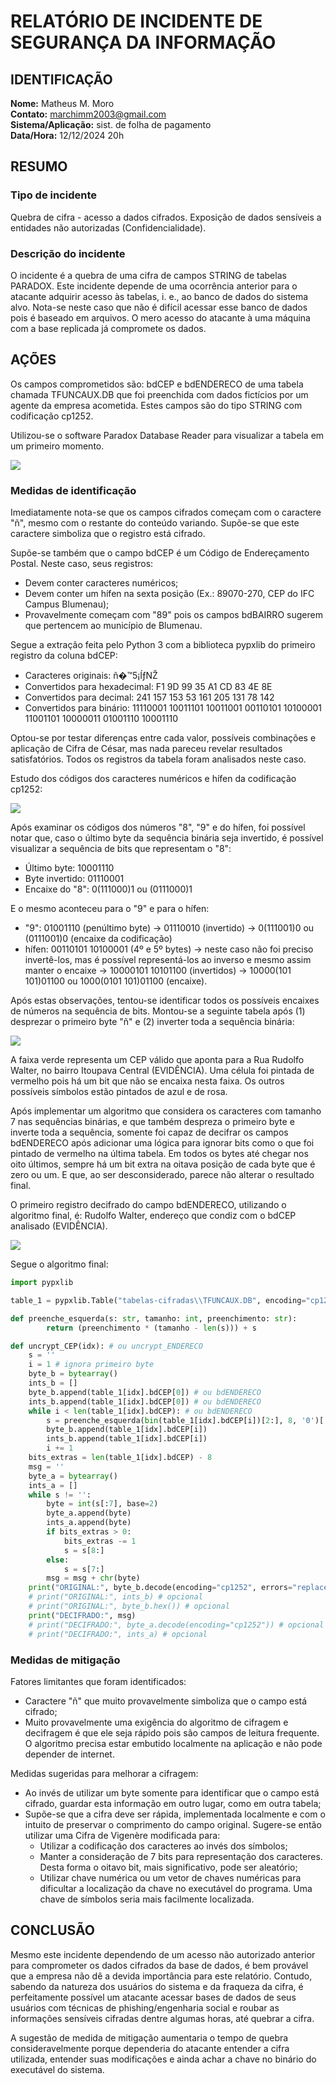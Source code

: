 # RELATÓRIO DE INCIDENTE DE SEGURANÇA DA INFORMAÇÃO

## IDENTIFICAÇÃO

**Nome:** Matheus M. Moro<br>
**Contato:** marchimm2003@gmail.com<br>
**Sistema/Aplicação:** sist. de folha de pagamento<br>
**Data/Hora:** 12/12/2024 20h

## RESUMO

### Tipo de incidente
Quebra de cifra - acesso a dados cifrados. Exposição de dados sensíveis a entidades não autorizadas (Confidencialidade).

### Descrição do incidente
O incidente é a quebra de uma cifra de campos STRING de tabelas PARADOX. Este incidente depende de uma ocorrência anterior para o atacante adquirir acesso às tabelas, i. e., ao banco de dados do sistema alvo. Nota-se neste caso que não é difícil acessar esse banco de dados pois é baseado em arquivos. O mero acesso do atacante à uma máquina com a base replicada já compromete os dados.

## AÇÕES

Os campos comprometidos são: bdCEP e bdENDERECO de uma tabela chamada TFUNCAUX.DB que foi preenchida com dados fictícios por um agente da empresa acometida. Estes campos são do tipo STRING com codificação cp1252.

Utilizou-se o software Paradox Database Reader para visualizar a tabela em um primeiro momento.

![](img/campos.png)

### Medidas de identificação

Imediatamente nota-se que os campos cifrados começam com o caractere "ñ", mesmo com o restante do conteúdo variando. Supõe-se que este caractere simboliza que o registro está cifrado.

Supõe-se também que o campo bdCEP é um Código de Endereçamento Postal. Neste caso, seus registros:
- Devem conter caracteres numéricos;
- Devem conter um hífen na sexta posição (Ex.: 89070-270, CEP do IFC Campus Blumenau);
- Provavelmente começam com "89" pois os campos bdBAIRRO sugerem que pertencem ao município de Blumenau.

Segue a extração feita pelo Python 3 com a biblioteca pypxlib do primeiro registro da coluna bdCEP:
- Caracteres originais: ñ�™5¡ÍƒNŽ
- Convertidos para hexadecimal: F1 9D 99 35 A1 CD 83 4E 8E
- Convertidos para decimal: 241 157 153 53 161 205 131 78 142
- Convertidos para binário: 11110001 10011101 10011001 00110101 10100001 11001101 10000011 01001110 10001110

Optou-se por testar diferenças entre cada valor, possíveis combinações e aplicação de Cifra de César, mas nada pareceu revelar resultados satisfatórios. Todos os registros da tabela foram analisados neste caso.

Estudo dos códigos dos caracteres numéricos e hífen da codificação cp1252:

![](img/tabela-codigos-caracteres.png)

Após examinar os códigos dos números "8", "9" e do hífen, foi possível notar que, caso o último byte da sequência binária seja invertido, é possível visualizar a sequência de bits que representam o "8":
- Último byte: 10001110
- Byte invertido: 01110001
- Encaixe do "8": 0(111000)1 ou (0111000)1

E o mesmo aconteceu para o "9" e para o hífen:
- "9": 01001110 (penúltimo byte) -> 01110010 (invertido) -> 0(111001)0 ou (0111001)0 (encaixe da codificação)
- hífen: 00110101 10100001 (4º e 5º bytes) -> neste caso não foi preciso invertê-los, mas é possível representá-los ao inverso e mesmo assim manter o encaixe -> 10000101 10101100 (invertidos) -> 10000(101 101)01100 ou 1000(0101 101)01100 (encaixe).

Após estas observações, tentou-se identificar todos os possíveis encaixes de números na sequência de bits. Montou-se a seguinte tabela após (1) desprezar o primeiro byte "ñ" e (2) inverter toda a sequência binária:

![](img/tabela-caracteres-identificados.png)

A faixa verde representa um CEP válido que aponta para a Rua Rudolfo Walter, no bairro Itoupava Central (EVIDÊNCIA). Uma célula foi pintada de vermelho pois há um bit que não se encaixa nesta faixa. Os outros possíveis símbolos estão pintados de azul e de rosa.

Após implementar um algoritmo que considera os caracteres com tamanho 7 nas sequências binárias, e que também despreza o primeiro byte e inverte toda a sequência, somente foi capaz de decifrar os campos bdENDERECO após adicionar uma lógica para ignorar bits como o que foi pintado de vermelho na última tabela. Em todos os bytes até chegar nos oito últimos, sempre há um bit extra na oitava posição de cada byte que é zero ou um. E que, ao ser desconsiderado, parece não alterar o resultado final.

O primeiro registro decifrado do campo bdENDERECO, utilizando o algoritmo final, é: Rudolfo Walter, endereço que condiz com o bdCEP analisado (EVIDÊNCIA).

![](img/tabela-caracteres-identificados-endereco.png)

Segue o algoritmo final:

```python
import pypxlib

table_1 = pypxlib.Table("tabelas-cifradas\\TFUNCAUX.DB", encoding="cp1252", px_encoding="cp1252")

def preenche_esquerda(s: str, tamanho: int, preenchimento: str):
        return (preenchimento * (tamanho - len(s))) + s

def uncrypt_CEP(idx): # ou uncrypt_ENDERECO
    s = ''
    i = 1 # ignora primeiro byte
    byte_b = bytearray()
    ints_b = []
    byte_b.append(table_1[idx].bdCEP[0]) # ou bdENDERECO
    ints_b.append(table_1[idx].bdCEP[0]) # ou bdENDERECO
    while i < len(table_1[idx].bdCEP): # ou bdENDERECO
        s = preenche_esquerda(bin(table_1[idx].bdCEP[i])[2:], 8, '0')[::-1] + s # ou bdENDERECO
        byte_b.append(table_1[idx].bdCEP[i])
        ints_b.append(table_1[idx].bdCEP[i])
        i += 1
    bits_extras = len(table_1[idx].bdCEP) - 8
    msg = ''
    byte_a = bytearray()
    ints_a = []
    while s != '':
        byte = int(s[:7], base=2)
        byte_a.append(byte)
        ints_a.append(byte)
        if bits_extras > 0:
            bits_extras -= 1
            s = s[8:]
        else:
            s = s[7:]
        msg = msg + chr(byte)
    print("ORIGINAL:", byte_b.decode(encoding="cp1252", errors="replace"))
    # print("ORIGINAL:", ints_b) # opcional
    # print("ORIGINAL:", byte_b.hex()) # opcional
    print("DECIFRADO:", msg)
    # print("DECIFRADO:", byte_a.decode(encoding="cp1252")) # opcional
    # print("DECIFRADO:", ints_a) # opcional
```

### Medidas de mitigação

Fatores limitantes que foram identificados:
- Caractere "ñ" que muito provavelmente simboliza que o campo está cifrado;
- Muito provavelmente uma exigência do algoritmo de cifragem e decifragem é que ele seja rápido pois são campos de leitura frequente. O algoritmo precisa estar embutido localmente na aplicação e não pode depender de internet.

Medidas sugeridas para melhorar a cifragem:
- Ao invés de utilizar um byte somente para identificar que o campo está cifrado, guardar esta informação em outro lugar, como em outra tabela;
- Supõe-se que a cifra deve ser rápida, implementada localmente e com o intuito de preservar o comprimento do campo original. Sugere-se então utilizar uma Cifra de Vigenère modificada para:
  - Utilizar a codificação dos caracteres ao invés dos símbolos;
  - Manter a consideração de 7 bits para representação dos caracteres. Desta forma o oitavo bit, mais significativo, pode ser aleatório;
  - Utilizar chave numérica ou um vetor de chaves numéricas para dificultar a localização da chave no executável do programa. Uma chave de símbolos seria mais facilmente localizada.

## CONCLUSÃO
Mesmo este incidente dependendo de um acesso não autorizado anterior para comprometer os dados cifrados da base de dados, é bem provável que a empresa não dê a devida importância para este relatório. Contudo, sabendo da natureza dos usuários do sistema e da fraqueza da cifra, é perfeitamente possível um atacante acessar bases de dados de seus usuários com técnicas de phishing/engenharia social e roubar as informações sensíveis cifradas dentre algumas horas, até quebrar a cifra.

A sugestão de medida de mitigação aumentaria o tempo de quebra consideravelmente porque dependeria do atacante entender a cifra utilizada, entender suas modificações e ainda achar a chave no binário do executável do sistema.
